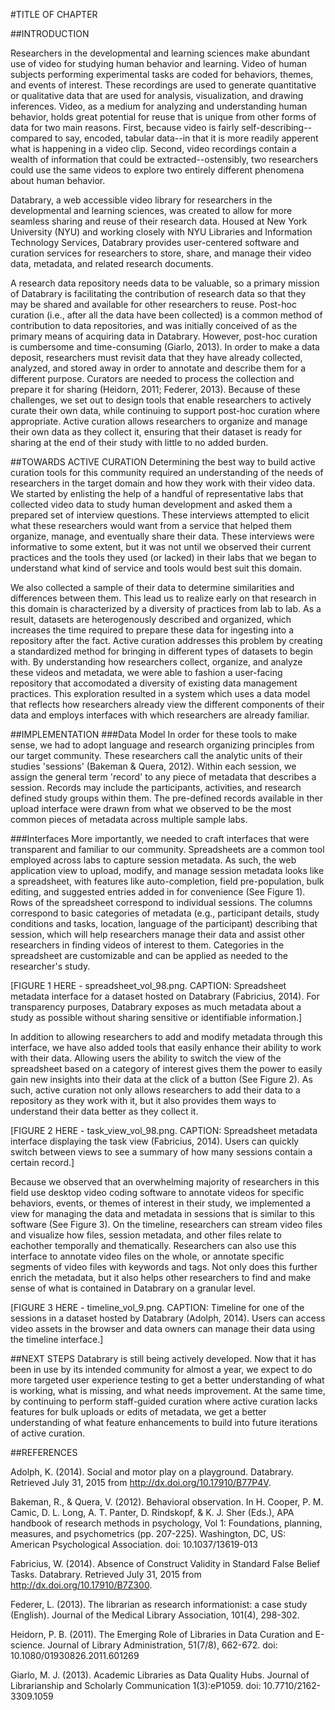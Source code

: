 #TITLE OF CHAPTER

##INTRODUCTION 

Researchers in the developmental and learning sciences make abundant use of video for studying human behavior and learning. 
Video of human subjects performing experimental tasks are coded for behaviors, themes, and events of interest.
These recordings are used to generate quantitative or qualitative data that are used for analysis, visualization, and drawing inferences.
Video, as a medium for analyzing and understanding human behavior, holds great potential for reuse that is unique from other forms of data for two main reasons.
First, because video is fairly self-describing--compared to say, encoded, tabular data--in that it is more readily apperent what is happening in a video clip.
Second, video recordings contain a wealth of information that could be extracted--ostensibly, two researchers could use the same videos to explore two entirely different phenomena about human behavior.

Databrary, a web accessible video library for researchers in the developmental and learning sciences, was created to allow for more seamless sharing and reuse of their research data. 
Housed at New York University (NYU) and working closely with NYU Libraries and Information Technology Services, Databrary provides user-centered software and curation services for researchers to store, share, and manage their video data, metadata, and related research documents.

A research data repository needs data to be valuable, so a primary mission of Databrary is facilitating the contribution of research data so that they may be shared and available for other researchers to reuse.
Post-hoc curation (i.e., after all the data have been collected) is a common method of contribution to data repositories, and was initially conceived of as the primary means of acquiring data in Databrary.
However, post-hoc curation is cumbersome and time-consuming (Giarlo, 2013). 
In order to make a data deposit, researchers must revisit data that they have already collected, analyzed, and stored away in order to annotate and describe them for a different purpose.
Curators are needed to process the collection and prepare it for sharing (Heidorn, 2011; Federer, 2013).
Because of these challenges, we set out to design tools that enable researchers to actively curate their own data, while continuing to support post-hoc curation where appropriate. 
Active curation allows researchers to organize and manage their own data as they collect it, ensuring that their dataset is ready for sharing at the end of their study with little to no added burden.

##TOWARDS ACTIVE CURATION 
Determining the best way to build active curation tools for this community required an understanding of the needs of researchers in the target domain and how they work with their video data. 
We started by enlisting the help of a handful of representative labs that collected video data to study human development and asked them a prepared set of interview questions. 
These interviews attempted to elicit what these researchers would want from a service that helped them organize, manage, and eventually share their data.
These interviews were informative to some extent, but it was not until we observed their current practices and the tools they used (or lacked) in their labs that we began to understand what kind of service and tools would best suit this domain.

We also collected a sample of their data to determine similarities and differences between them. 
This lead us to realize early on that research in this domain is characterized by a diversity of practices from lab to lab. 
As a result, datasets are heterogenously described and organized, which increases the time required to prepare these data for ingesting into a repository after the fact.
Active curation addresses this problem by creating a standardized method for bringing in different types of datasets to begin with.
By understanding how researchers collect, organize, and analyze these videos and metadata, we were able to fashion a user-facing repository that accomodated a diversity of existing data management practices. 
This exploration resulted in a system which uses a data model that reflects how researchers already view the different components of their data and employs interfaces with which researchers are already familiar.

##IMPLEMENTATION 
###Data Model
In order for these tools to make sense, we had to adopt language and research organizing principles from our target community. 
These researchers call the analytic units of their studies 'sessions' (Bakeman & Quera, 2012). 
Within each session, we assign the general term 'record' to any piece of metadata that describes a session. Records may include the participants, activities, and research defined study groups within them. 
The pre-defined records available in ther upload interface were drawn from what we observed to be the most common pieces of metadata across multiple sample labs.

###Interfaces
More importantly, we needed to craft interfaces that were transparent and familiar to our community. 
Spreadsheets are a common tool employed across labs to capture session metadata.
As such, the web application view to upload, modify, and manage session metadata looks like a spreadsheet, with features like auto-completion, field pre-population, bulk editing, and suggested entries added in for convenience (See Figure 1).
Rows of the spreadsheet correspond to individual sessions.
The columns correspond to basic categories of metadata (e.g., participant details, study conditions and tasks, location, language of the participant) describing that session, which will help researchers manage their data and assist other researchers in finding videos of interest to them. 
Categories in the spreadsheet are customizable and can be applied as needed to the researcher's study. 

[FIGURE 1 HERE - spreadsheet_vol_98.png. CAPTION: Spreadsheet metadata interface for a dataset hosted on Databrary (Fabricius, 2014). For transparency purposes, Databrary exposes as much metadata about a study as possible without sharing sensitive or identifiable information.]

In addition to allowing researchers to add and modify metadata through this interface, we have also added tools that easily enhance their ability to work with their data.
Allowing users the ability to switch the view of the spreadsheet based on a category of interest gives them the power to easily gain new insights into their data at the click of a button (See Figure 2).
As such, active curation not only allows researchers to add their data to a repository as they work with it, but it also provides them ways to understand their data better as they collect it. 

[FIGURE 2 HERE - task_view_vol_98.png. CAPTION: Spreadsheet metadata interface displaying the task view (Fabricius, 2014). Users can quickly switch between views to see a summary of how many sessions contain a certain record.]

Because we observed that an overwhelming majority of researchers in this field use desktop video coding software to annotate videos for specific behaviors, events, or themes of interest in their study, we implemented a view for managing the data and metadata in sessions that is similar to this software (See Figure 3).
On the timeline, researchers can stream video files and visualize how files, session metadata, and other files relate to eachother temporally and thematically. 
Researchers can also use this interface to annotate video files on the whole, or annotate specific segments of video files with keywords and tags. 
Not only does this further enrich the  metadata, but it also helps other researchers to find and make sense of what is contained in Databrary on a granular level.

[FIGURE 3 HERE - timeline_vol_9.png. CAPTION: Timeline for one of the sessions in a dataset hosted by Databrary (Adolph, 2014). Users can access video assets in the browser and data owners can manage their data using the timeline interface.]

##NEXT STEPS 
Databrary is still being actively developed.
Now that it has been in use by its intended community for almost a year, we expect to do more targeted user experience testing to get a better understanding of what is working, what is missing, and what needs improvement. 
At the same time, by continuing to perform staff-guided curation where active curation lacks features for bulk uploads or edits of metadata, we get a better understanding of what feature enhancements to build into future iterations of active curation. 

##REFERENCES

Adolph, K. (2014). Social and motor play on a playground. Databrary. Retrieved July 31, 2015 from http://dx.doi.org/10.17910/B77P4V.

Bakeman, R., & Quera, V. (2012). Behavioral observation. In H. Cooper, P. M. Camic, D. L. Long, A. T. Panter, D. Rindskopf, & K. J. Sher (Eds.), APA handbook of research methods in psychology, Vol 1: Foundations, planning, measures, and psychometrics (pp. 207-225). Washington, DC, US: American Psychological Association. doi: 10.1037/13619-013

Fabricius, W. (2014). Absence of Construct Validity in Standard False Belief Tasks. Databrary. Retrieved July 31, 2015 from http://dx.doi.org/10.17910/B7Z300.

Federer, L. (2013). The librarian as research informationist: a case study (English). Journal of the Medical Library Association, 101(4), 298-302.

Heidorn, P. B. (2011). The Emerging Role of Libraries in Data Curation and E-science. Journal of Library Administration, 51(7/8), 662-672. doi: 10.1080/01930826.2011.601269

Giarlo, M. J. (2013). Academic Libraries as Data Quality Hubs. Journal of Librarianship and Scholarly Communication 1(3):eP1059. doi: 10.7710/2162-3309.1059
